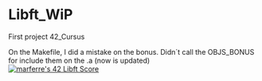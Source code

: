 # Libft_WiP
First project 42_Cursus

On the Makefile, I did a mistake on the bonus. Didn´t call the OBJS_BONUS for include them on the .a (now is updated)
</br>
[![marferre's 42 Libft Score](https://badge42.vercel.app/api/v2/cl8ep22ei00780glblvm7hy4f/project/2777883)](https://github.com/JaeSeoKim/badge42)
